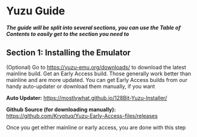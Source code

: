 # Yuzu Guide

***The guide will be split into several sections, you can use the Table of Contents to easily get to the section you need to***

## Section 1: Installing the Emulator

(Optional) Go to https://yuzu-emu.org/downloads/ to download the latest mainline build. 
Get an Early Access build. Those generally work better than mainline and are more updated. You can get Early Access builds from our handy auto-updater or download them manually, if you want

**Auto Updater:** https://mostlywhat.github.io/128Bit-Yuzu-Installer/

**Github Source (for downloading manually):** https://github.com/Kryptuq/Yuzu-Early-Access-files/releases

Once you get either mainline or early access, you are done with this step
